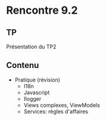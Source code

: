 # Rencontre 9.2

## TP
Présentation du TP2

## Contenu
- Pratique (révision)
  - I18n
  - Javascript
  - Ilogger
  - Views complexes, ViewModels
  - Services: règles d'affaires 
